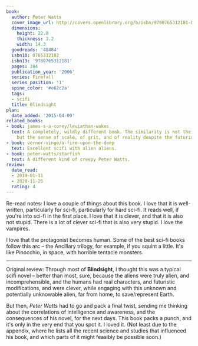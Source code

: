 ```yaml
---
book:
  author: Peter Watts
  cover_image_url: http://covers.openlibrary.org/b/isbn/9780765312181-L.jpg
  dimensions:
    height: 22.0
    thickness: 3.2
    width: 14.3
  goodreads: '48484'
  isbn10: 0765312182
  isbn13: '9780765312181'
  pages: 384
  publication_year: '2006'
  series: Firefall
  series_position: '1'
  spine_color: '#e62c2a'
  tags:
  - scifi
  title: Blindsight
plan:
  date_added: '2015-04-09'
related_books:
- book: james-s-a-corey/leviathan-wakes
  text: A completely, wildly different book. The similarity is not the spaceship,
    but the sense of scale, of grit, and of reality despite the futuristic setting.
- book: vernor-vinge/a-fire-upon-the-deep
  text: Excellent scifi with alien aliens.
- book: peter-watts/starfish
  text: A different kind of creepy Peter Watts.
review:
  date_read:
  - 2019-01-11
  - 2020-11-26
  rating: 4
---
```


Re-read notes: I love a couple of things about this book. I love that it is well-written, particularly
for sci-fi, particularly for hard sci-fi. It reads well, if you're into sci-fi in the first place. I love that it is
clever, and that it is also not stupid. There is a lot of clever sci-fi that is also very stupid. I love the vampires.

<p class="spoiler">I love that the protagonist becomes human. Some of the best sci-fi books follow this arc – the
Ancillary trilogy, for example, if you squint a little. It's like Pinocchio, in space, with horrible tentacle
monsters.</p>

---

Original review: Through most of **Blindsight**, I thought this was a typical scifi novel – better than most, sure,
because the aliens were truly alien, and incomprehensible, and the humans had real characters, and futuristic
modifications, and were clever, while engaging with this unknown and potentially unknowable alien, far from home, to
save/represent Earth.

But then, *Peter Watts* had to go and pack a final twist, sending me thinking about the correlations of intelligence and
awareness, and the consequences of his novel, for the next days. This book packs a punch, and it's only in the very end
that you spot it. I loved it. (Not least due to the appendix, where he lists all the recent science and studies that
influenced his book, and which parts of it might feasibly be possible soon.)
